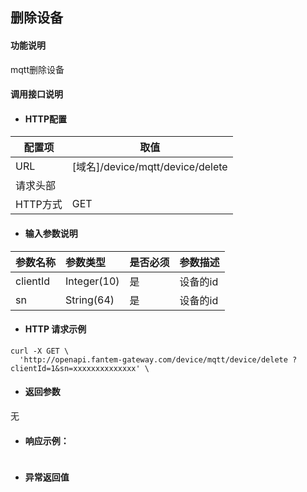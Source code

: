 ## 删除设备

#### 功能说明
mqtt删除设备

#### 调用接口说明

* #### HTTP配置

| 配置项 | 取值 |
| --- | --- |
| URL | \[域名\]/device/mqtt/device/delete |
| 请求头部 | |
| HTTP方式 | GET |

* #### 输入参数说明

| 参数名称 | 参数类型 | 是否必须 | 参数描述 |
| :--- | :--- | :--- | :--- |
| clientId| Integer\(10\) | 是 | 设备的id |
| sn| String\(64\) | 是 | 设备的id |


* #### HTTP 请求示例

```
curl -X GET \
  'http://openapi.fantem-gateway.com/device/mqtt/device/delete ?clientId=1&sn=xxxxxxxxxxxxxx' \
```

* #### 返回参数

无







* #### 响应示例：

```json

```

* #### 异常返回值




